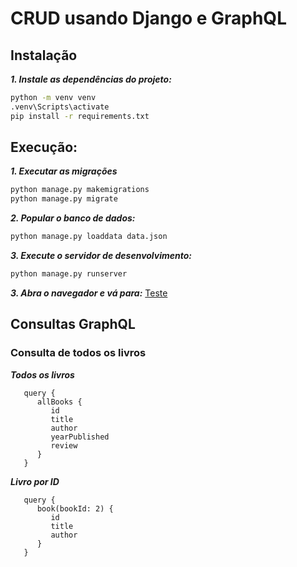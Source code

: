 # CRUD usando Django e GraphQL

## Instalação

***1. Instale as dependências do projeto:***
~~~cmd
python -m venv venv
.venv\Scripts\activate
pip install -r requirements.txt
~~~

## Execução:

***1. Executar as migrações***
~~~cmd
python manage.py makemigrations
python manage.py migrate
~~~

***2. Popular o banco de dados:***
~~~cmd
python manage.py loaddata data.json
~~~

***3. Execute o servidor de desenvolvimento:***
~~~cmd
python manage.py runserver
~~~

***3. Abra o navegador e vá para:***
  [Teste](http://localhost:8000/graphql)

## Consultas GraphQL

### Consulta de todos os livros

***Todos os livros***
~~~  
   query {
      allBooks {
         id
         title
         author
         yearPublished
         review
      }
   }
~~~

***Livro por ID***
~~~  
   query {
      book(bookId: 2) {
         id
         title
         author
      }
   }
~~~